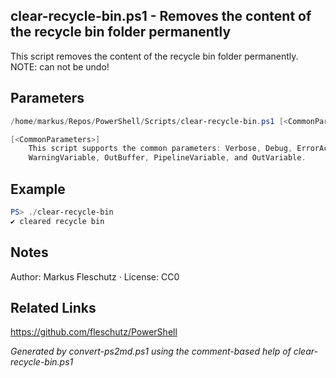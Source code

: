 ## clear-recycle-bin.ps1 - Removes the content of the recycle bin folder permanently

This script removes the content of the recycle bin folder permanently.
NOTE: can not be undo!

## Parameters
```powershell
/home/markus/Repos/PowerShell/Scripts/clear-recycle-bin.ps1 [<CommonParameters>]

[<CommonParameters>]
    This script supports the common parameters: Verbose, Debug, ErrorAction, ErrorVariable, WarningAction, 
    WarningVariable, OutBuffer, PipelineVariable, and OutVariable.
```

## Example
```powershell
PS> ./clear-recycle-bin
✔️ cleared recycle bin

```

## Notes
Author: Markus Fleschutz · License: CC0

## Related Links
https://github.com/fleschutz/PowerShell

*Generated by convert-ps2md.ps1 using the comment-based help of clear-recycle-bin.ps1*
